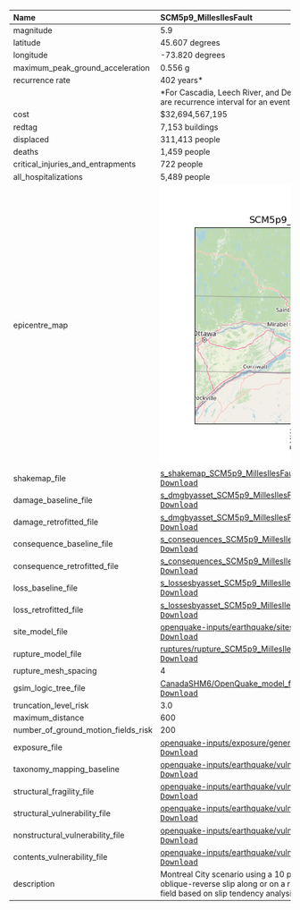| Name                                | SCM5p9_MillesIlesFault                                                                                                                                                                                                                                                                                                                                                                      |
|:------------------------------------|:--------------------------------------------------------------------------------------------------------------------------------------------------------------------------------------------------------------------------------------------------------------------------------------------------------------------------------------------------------------------------------------------|
| magnitude                           | 5.9                                                                                                                                                                                                                                                                                                                                                                                         |
| latitude                            | 45.607 degrees                                                                                                                                                                                                                                                                                                                                                                              |
| longitude                           | -73.820 degrees                                                                                                                                                                                                                                                                                                                                                                             |
| maximum_peak_ground_acceleration    | 0.556 g                                                                                                                                                                                                                                                                                                                                                                                     |
| recurrence rate                     | 402 years*                                                                                                                                                                                                                                                                                                                                                                                  |
|                                     | *For Cascadia, Leech River, and Devil's Mountain Faults these are characteristic earthquakes, else they are recurrence interval for an event of equal or greater magnitude in the scenario source region.                                                                                                                                                                                   |
| cost                                | $32,694,567,195                                                                                                                                                                                                                                                                                                                                                                             |
| redtag                              | 7,153 buildings                                                                                                                                                                                                                                                                                                                                                                             |
| displaced                           | 311,413 people                                                                                                                                                                                                                                                                                                                                                                              |
| deaths                              | 1,459 people                                                                                                                                                                                                                                                                                                                                                                                |
| critical_injuries_and_entrapments   | 722 people                                                                                                                                                                                                                                                                                                                                                                                  |
| all_hospitalizations                | 5,489 people                                                                                                                                                                                                                                                                                                                                                                                |
| epicentre_map                       | ![Epicentre](SCM5p9_MillesIlesFault.png)                                                                                                                                                                                                                                                                                                                                                    |
| shakemap_file                       | [s_shakemap_SCM5p9_MillesIlesFault_6.csv](https://github.com/OpenDRR/earthquake-scenarios/blob/master/FINISHED/s_shakemap_SCM5p9_MillesIlesFault_6.csv)<br/>[<kbd>Download</kbd>](https://github.com/OpenDRR/earthquake-scenarios/raw/master/FINISHED/s_shakemap_SCM5p9_MillesIlesFault_6.csv)                                                                                              |
| damage_baseline_file                | [s_dmgbyasset_SCM5p9_MillesIlesFault_b0_7_b.csv](https://github.com/OpenDRR/earthquake-scenarios/blob/master/FINISHED/s_dmgbyasset_SCM5p9_MillesIlesFault_b0_7_b.csv)<br/>[<kbd>Download</kbd>](https://github.com/OpenDRR/earthquake-scenarios/raw/master/FINISHED/s_dmgbyasset_SCM5p9_MillesIlesFault_b0_7_b.csv)                                                                         |
| damage_retrofitted_file             | [s_dmgbyasset_SCM5p9_MillesIlesFault_r1_8_b.csv](https://github.com/OpenDRR/earthquake-scenarios/blob/master/FINISHED/s_dmgbyasset_SCM5p9_MillesIlesFault_r1_8_b.csv)<br/>[<kbd>Download</kbd>](https://github.com/OpenDRR/earthquake-scenarios/raw/master/FINISHED/s_dmgbyasset_SCM5p9_MillesIlesFault_r1_8_b.csv)                                                                         |
| consequence_baseline_file           | [s_consequences_SCM5p9_MillesIlesFault_b0_7_b.csv](https://github.com/OpenDRR/earthquake-scenarios/blob/master/FINISHED/s_consequences_SCM5p9_MillesIlesFault_b0_7_b.csv)<br/>[<kbd>Download</kbd>](https://github.com/OpenDRR/earthquake-scenarios/raw/master/FINISHED/s_consequences_SCM5p9_MillesIlesFault_b0_7_b.csv)                                                                   |
| consequence_retrofitted_file        | [s_consequences_SCM5p9_MillesIlesFault_r1_8_b.csv](https://github.com/OpenDRR/earthquake-scenarios/blob/master/FINISHED/s_consequences_SCM5p9_MillesIlesFault_r1_8_b.csv)<br/>[<kbd>Download</kbd>](https://github.com/OpenDRR/earthquake-scenarios/raw/master/FINISHED/s_consequences_SCM5p9_MillesIlesFault_r1_8_b.csv)                                                                   |
| loss_baseline_file                  | [s_lossesbyasset_SCM5p9_MillesIlesFault_b0_9_b.csv](https://github.com/OpenDRR/earthquake-scenarios/blob/master/FINISHED/s_lossesbyasset_SCM5p9_MillesIlesFault_b0_9_b.csv)<br/>[<kbd>Download</kbd>](https://github.com/OpenDRR/earthquake-scenarios/raw/master/FINISHED/s_lossesbyasset_SCM5p9_MillesIlesFault_b0_9_b.csv)                                                                |
| loss_retrofitted_file               | [s_lossesbyasset_SCM5p9_MillesIlesFault_r1_10_b.csv](https://github.com/OpenDRR/earthquake-scenarios/blob/master/FINISHED/s_lossesbyasset_SCM5p9_MillesIlesFault_r1_10_b.csv)<br/>[<kbd>Download</kbd>](https://github.com/OpenDRR/earthquake-scenarios/raw/master/FINISHED/s_lossesbyasset_SCM5p9_MillesIlesFault_r1_10_b.csv)                                                             |
| site_model_file                     | [openquake-inputs/earthquake/sites/regions/site-vgrid_CA.csv](https://github.com/OpenDRR/openquake-inputs/blob/main/earthquake/sites/regions/site-vgrid_CA.csv)<br/>[<kbd>Download</kbd>](https://github.com/OpenDRR/openquake-inputs/raw/main/earthquake/sites/regions/site-vgrid_CA.csv)                                                                                                  |
| rupture_model_file                  | [ruptures/rupture_SCM5p9_MillesIlesFault.xml](https://github.com/OpenDRR/earthquake-scenarios/blob/master/ruptures/rupture_SCM5p9_MillesIlesFault.xml)<br/>[<kbd>Download</kbd>](https://github.com/OpenDRR/earthquake-scenarios/raw/master/ruptures/rupture_SCM5p9_MillesIlesFault.xml)                                                                                                    |
| rupture_mesh_spacing                | 4                                                                                                                                                                                                                                                                                                                                                                                           |
| gsim_logic_tree_file                | [CanadaSHM6/OpenQuake_model_files/gmms/LogicTree/OQ_classes_NGASa0p3weights_stablecrust.xml](https://github.com/OpenDRR/CanadaSHM6/blob/master/OpenQuake_model_files/gmms/LogicTree/OQ_classes_NGASa0p3weights_stablecrust.xml)<br/>[<kbd>Download</kbd>](https://github.com/OpenDRR/CanadaSHM6/raw/master/OpenQuake_model_files/gmms/LogicTree/OQ_classes_NGASa0p3weights_stablecrust.xml) |
| truncation_level_risk               | 3.0                                                                                                                                                                                                                                                                                                                                                                                         |
| maximum_distance                    | 600                                                                                                                                                                                                                                                                                                                                                                                         |
| number_of_ground_motion_fields_risk | 200                                                                                                                                                                                                                                                                                                                                                                                         |
| exposure_file                       | [openquake-inputs/exposure/general-building-stock/oqBldgExp_CE.xml](https://github.com/OpenDRR/openquake-inputs/blob/main/exposure/general-building-stock/oqBldgExp_CE.xml)<br/>[<kbd>Download</kbd>](https://github.com/OpenDRR/openquake-inputs/raw/main/exposure/general-building-stock/oqBldgExp_CE.xml)                                                                                |
| taxonomy_mapping_baseline           | [openquake-inputs/earthquake/vulnerability/CanSRM1_TaxMap_b0.csv](https://github.com/OpenDRR/openquake-inputs/blob/main/earthquake/vulnerability/CanSRM1_TaxMap_b0.csv)<br/>[<kbd>Download</kbd>](https://github.com/OpenDRR/openquake-inputs/raw/main/earthquake/vulnerability/CanSRM1_TaxMap_b0.csv)                                                                                      |
| structural_fragility_file           | [openquake-inputs/earthquake/vulnerability/structural_fragility_CAN.xml](https://github.com/OpenDRR/openquake-inputs/blob/main/earthquake/vulnerability/structural_fragility_CAN.xml)<br/>[<kbd>Download</kbd>](https://github.com/OpenDRR/openquake-inputs/raw/main/earthquake/vulnerability/structural_fragility_CAN.xml)                                                                 |
| structural_vulnerability_file       | [openquake-inputs/earthquake/vulnerability/vulnerability_structural_CAN.xml](https://github.com/OpenDRR/openquake-inputs/blob/main/earthquake/vulnerability/vulnerability_structural_CAN.xml)<br/>[<kbd>Download</kbd>](https://github.com/OpenDRR/openquake-inputs/raw/main/earthquake/vulnerability/vulnerability_structural_CAN.xml)                                                     |
| nonstructural_vulnerability_file    | [openquake-inputs/earthquake/vulnerability/vulnerability_nonstructural_CAN.xml](https://github.com/OpenDRR/openquake-inputs/blob/main/earthquake/vulnerability/vulnerability_nonstructural_CAN.xml)<br/>[<kbd>Download</kbd>](https://github.com/OpenDRR/openquake-inputs/raw/main/earthquake/vulnerability/vulnerability_nonstructural_CAN.xml)                                            |
| contents_vulnerability_file         | [openquake-inputs/earthquake/vulnerability/vulnerability_contents_CAN.xml](https://github.com/OpenDRR/openquake-inputs/blob/main/earthquake/vulnerability/vulnerability_contents_CAN.xml)<br/>[<kbd>Download</kbd>](https://github.com/OpenDRR/openquake-inputs/raw/main/earthquake/vulnerability/vulnerability_contents_CAN.xml)                                                           |
| description                         | Montreal City scenario using a 10 percent in 50 years seismic hazard deaggregation, and assuming oblique-reverse slip along or on a rupture plane parallel to the along Milles Iles fault under current stress field based on slip tendency analysis by Rimando and Peace 2021                                                                                                              |
